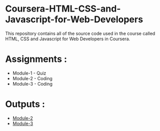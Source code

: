 # Coursera-HTML-CSS-and-Javascript-for-Web-Developers

This repository contains all of the source code used in the course called HTML, CSS and Javascript for Web Developers in Coursera.


# Assignments :

* Module-1 - Quiz 
* Module-2 - Coding
* Module-3 - Coding


# Outputs :

* [Module-2](https://malakay98.github.io/HTML-CSS-JAVASCRIPT-FOR-WEB-DEVELOPERS/Assignments/module2/index.html)
* [Module-3](https://malakay98.github.io/HTML-CSS-JAVASCRIPT-FOR-WEB-DEVELOPERS/Assignments/module3/index.html)

